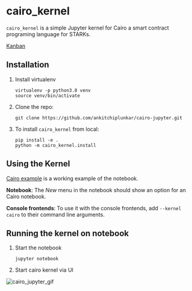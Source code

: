 cairo_kernel
===========

``cairo_kernel`` is a simple Jupyter kernel for Cairo a smart contract programing language for STARKs. 

[Kanban](https://ankitchiplunkar.notion.site/Cairo-kernel-starkware-py-5f64ee70cfde4578969c430bf1a14531)

Installation
------------
1. Install virtualenv

    ```
    virtualenv -p python3.8 venv
    source venv/bin/activate
    ```

2. Clone the repo:

    ```
    git clone https://github.com/ankitchiplunkar/cairo-jupyter.git
    ```

3. To install ``cairo_kernel`` from local:

    ```
    pip install -e .
    python -m cairo_kernel.install
    ```

Using the Kernel
---------------------

[Cairo example](https://github.com/ankitchiplunkar/cairo-jupyter/blob/master/Cairo%20example.ipynb) is a working example of the notebook.


**Notebook**: The *New* menu in the notebook should show an option for an Cairo notebook.

**Console frontends**: To use it with the console frontends, add ``--kernel cairo`` to
their command line arguments.

Running the kernel on notebook
--------------------------------

1. Start the notebook

    ```
    jupyter notebook
    ```

2. Start cairo kernel via UI

![cairo_jupyter_gif](https://user-images.githubusercontent.com/5904910/146619802-6ee1bb5d-243a-4e0d-9ab2-064e101f5bcd.gif)



